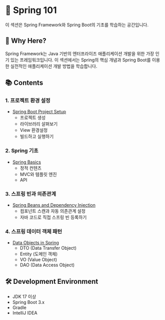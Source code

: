 # 🌱 Spring 101

이 섹션은 Spring Framework와 Spring Boot의 기초를 학습하는 공간입니다.

## 🎯 Why Here?
Spring Framework는 Java 기반의 엔터프라이즈 애플리케이션 개발을 위한 가장 인기 있는 프레임워크입니다. 
이 섹션에서는 Spring의 핵심 개념과 Spring Boot를 이용한 실전적인 애플리케이션 개발 방법을 학습합니다.

## 📚 Contents

### 1. 프로젝트 환경 설정
- [Spring Boot Project Setup](./spring_boot_project_setup.md)
  - 프로젝트 생성
  - 라이브러리 살펴보기
  - View 환경설정
  - 빌드하고 실행하기

### 2. Spring 기초
- [Spring Basics](./spring_basics.md)
  - 정적 컨텐츠
  - MVC와 템플릿 엔진
  - API

### 3. 스프링 빈과 의존관계
- [Spring Beans and Dependency Injection](./spring_beans_and_dependency_injection.md)
  - 컴포넌트 스캔과 자동 의존관계 설정
  - 자바 코드로 직접 스프링 빈 등록하기

### 4. 스프링 데이터 객체 패턴
- [Data Objects in Spring](./data_objects_in_spring.md)
  - DTO (Data Transfer Object)
  - Entity (도메인 객체)
  - VO (Value Object)
  - DAO (Data Access Object)

## 🛠️ Development Environment
- JDK 17 이상
- Spring Boot 3.x
- Gradle
- IntelliJ IDEA